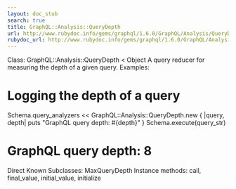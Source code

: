 ```yaml
---
layout: doc_stub
search: true
title: GraphQL::Analysis::QueryDepth
url: http://www.rubydoc.info/gems/graphql/1.6.0/GraphQL/Analysis/QueryDepth
rubydoc_url: http://www.rubydoc.info/gems/graphql/1.6.0/GraphQL/Analysis/QueryDepth
---
```


Class: GraphQL::Analysis::QueryDepth < Object
A query reducer for measuring the depth of a given query. 
Examples:
# Logging the depth of a query
Schema.query_analyzers << GraphQL::Analysis::QueryDepth.new { |query, depth|  puts "GraphQL query depth: #{depth}" }
Schema.execute(query_str)
# GraphQL query depth: 8
Direct Known Subclasses:
MaxQueryDepth
Instance methods:
call, final_value, initial_value, initialize

